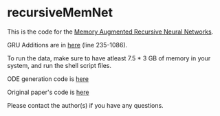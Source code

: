 # recursiveMemNet

This is the code for the [Memory Augmented Recursive Neural Networks](https://arxiv.org/abs/1911.01545).

GRU Additions are in [here](https://github.com/dheerajrav/recursiveMemNet/blob/dheeraj_gru/equation_verification/nn_tree_model_new.py) (line 235-1086). 

To run the data, make sure to have atleast 7.5 * 3 GB of memory in your system, and run the shell script files. 

ODE generation code is [here](https://github.com/dheerajrav/recursiveMemNet/tree/dheeraj_gru/ODEgen/ODEgen)

Original paper's code is [here](https://github.com/ForoughA/recursiveMemNet) 

Please contact the author(s) if you have any questions. 
